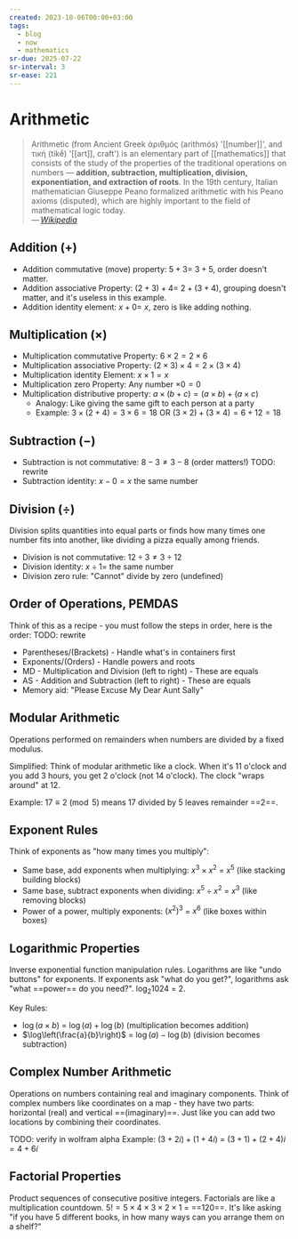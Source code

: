 ```yaml
---
created: 2023-10-06T00:00+03:00
tags:
  - blog
  - now
  - mathematics
sr-due: 2025-07-22
sr-interval: 3
sr-ease: 221
---
```


# Arithmetic

> Arithmetic (from Ancient Greek ἀριθμός (arithmós) '[[number]]', and τική (tikḗ) '[[art]], craft') is an elementary part of [[mathematics]] that consists of the study of the properties of the traditional operations on numbers — **addition, subtraction, multiplication, division, exponentiation, and extraction of roots**. In the 19th century, Italian mathematician Giuseppe Peano formalized arithmetic with his Peano axioms (disputed), which are highly important to the field of mathematical logic today.\
> — <cite>[Wikipedia](https://en.wikipedia.org/wiki/Arithmetic)</cite>

## Addition (+)

- Addition commutative (move) property: $5 + 3 =$<wbr class="f"> $3 + 5$, order doesn't matter. <!--SR:!2025-08-09,10,221-->
- Addition associative Property: $(2 + 3) + 4 =$<wbr class="f"> $2 + (3 + 4)$, grouping doesn't matter, and it's useless in this example. <!--SR:!2025-08-02,2,201-->
- Addition identity element: $x + 0 =$ <wbr class="f"> $x$, zero is like adding nothing. <!--SR:!2025-08-09,9,221-->

## Multiplication (×)

- Multiplication commutative Property: <wbr class="f"> $6 \times 2 = 2 \times 6$ <!--SR:!2025-08-03,3,210-->
- Multiplication associative Property: <wbr class="f"> $(2 \times 3) \times 4 = 2 \times (3 \times 4)$ <!--SR:!2025-08-03,3,211-->
- Multiplication identity Element: <wbr class="f"> $x \times 1 = x$
- Multiplication zero Property: <wbr class="f"> Any number $\times 0 = 0$ <!--SR:!2025-08-11,11,231-->
- Multiplication distributive property: <wbr class="f">$a \times (b + c) = (a \times b) + (a \times c)$
	- Analogy: Like giving the same gift to each person at a party
	- Example: $3 \times (2 + 4) = 3 \times 6 = 18$ OR $(3 \times 2) + (3 \times 4) = 6 + 12 = 18$


## Subtraction (−)

- Subtraction is not commutative: <wbr class="f">$8 - 3 \neq 3 - 8$ (order matters!)
TODO: rewrite <!--SR:!2025-08-04,5,230-->
- Subtraction identity: <wbr class="f">$x - 0 = x$ the same number

## Division (÷)

Division splits quantities into equal parts or finds how many times one number fits into another, like dividing a pizza equally among friends.

- Division is not commutative: <wbr class="f"> $12 \div 3 \neq 3 \div 12$
- Division identity: <wbr class="f"> $x \div 1 =$ the same number
- Division zero rule: <wbr class="f"> "Cannot" divide by zero (undefined)

## Order of Operations, PEMDAS

Think of this as a recipe - you must follow the steps in order, here is the order:
TODO: rewrite
<br class="f">
- Parentheses/(Brackets) - Handle what's in containers first
- Exponents/(Orders) - Handle powers and roots
- MD - Multiplication and Division (left to right) - These are equals
- AS - Addition and Subtraction (left to right) - These are equals
- Memory aid: "Please Excuse My Dear Aunt Sally"

## Modular Arithmetic

Operations performed on remainders when numbers are divided by a fixed modulus.

Simplified: Think of modular arithmetic like a clock. When it's 11 o'clock and you add 3 hours, you get 2 o'clock (not 14 o'clock). The clock "wraps around" at 12.

Example: $17 \equiv 2 \pmod{5}$ means 17 divided by 5 leaves remainder ==2==.

## Exponent Rules

Think of exponents as "how many times you multiply":

- Same base, add exponents when multiplying: $x^3 \times x^2$ =<wbr class="f"> $x^5$ (like stacking building blocks)
- Same base, subtract exponents when dividing: $x^5 \div x^2$ =<wbr class="f"> $x^3$ (like removing blocks)
- Power of a power, multiply exponents: $(x^2)^3$ <wbr class="f">  = $x^6$ (like boxes within boxes)

## Logarithmic Properties

Inverse exponential function manipulation rules.
Logarithms are like "undo buttons" for exponents. If exponents ask "what do you get?", logarithms ask "what ==power== do you need?". $\log_{2} 1024$ = <wbr class="f"> $2$.

Key Rules:

- $\log(a \times b)$ <wbr class="f">= $\log(a) + \log(b)$ (multiplication becomes addition)
- $\log\left(\frac{a}{b}\right)$ <wbr class="f">= $\log(a) - \log(b)$ (division becomes subtraction)

## Complex Number Arithmetic

Operations on numbers containing real and imaginary components.
Think of complex numbers like coordinates on a map - they have two parts: horizontal (real) and vertical ==(imaginary)==. Just like you can add two locations by combining their coordinates.

TODO: verify in wolfram alpha
Example: $(3 + 2i) + (1 + 4i)$ <wbr class="f"> = $(3+1) + (2+4)i = 4 + 6i$

## Factorial Properties

Product sequences of consecutive positive integers.
Factorials are like a multiplication countdown. $5! = 5 \times 4 \times 3 \times 2 \times 1$ = ==$120$==. It's like asking "if you have 5 different books, in how many ways can you arrange them on a shelf?"